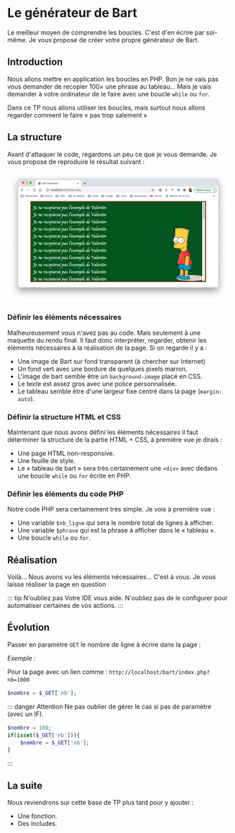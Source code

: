 # Le générateur de Bart

Le meilleur moyen de comprendre les boucles. C'est d'en écrire par soi-même. Je vous propose de créer votre propre générateur de Bart.

## Introduction

Nous allons mettre en application les boucles en PHP. Bon je ne vais pas vous demander de recopier 100× une phrase au tableau… Mais je vais demander à votre ordinateur de le faire avec une boucle `while` ou `for`.

Dans ce TP nous allons utiliser les boucles, mais surtout nous allons regarder comment le faire « pas trop salement »

## La structure

Avant d'attaquer le code, regardons un peu ce que je vous demande. Je vous propose de reproduire le résultat suivant :

![Générateur de Bart](./res/bart-generator.png)

### Définir les éléments nécessaires

Malheureusement vous n'avez pas au code. Mais seulement à une maquette du rendu final. Il faut donc interpréter, regarder, obtenir les éléments nécessaires à la réalisation de la page. Si on regarde il y a :

- Une image de Bart sur fond transparent (à chercher sur Internet)
- Un fond vert avec une bordure de quelques pixels marron.
- L'image de bart semble être un `background-image` placé en CSS.
- Le texte est assez gros avec une police personnalisée.
- Le tableau semble être d'une largeur fixe centré dans la page (`margin: auto`).

### Définir la structure HTML et CSS

Maintenant que nous avons défini les éléments nécessaires il faut déterminer la structure de la partie HTML + CSS, à première vue je dirais :

- Une page HTML non-responsive.
- Une feuille de style.
- Le « tableau de bart » sera très certainement une `<div>` avec dedans une boucle `while` ou `for` écrite en PHP.

### Définir les éléments du code PHP

Notre code PHP sera certainement très simple. Je vois à première vue :

- Une variable `$nb_ligne` qui sera le nombre total de lignes à afficher.
- Une variable `$phrase` qui est la phrase à afficher dans le « tableau ».
- Une boucle `while` ou `for`.

## Réalisation

Voilà… Nous avons vu les éléments nécessaires… C'est à vous. Je vous laisse réaliser la page en question

::: tip N'oubliez pas
Votre IDE vous aide. N'oubliez pas de le configurer pour automatiser certaines de vos actions.
:::

## Évolution

Passer en paramètre `GET` le nombre de ligne à écrire dans la page :

_Exemple :_

Pour la page avec un lien comme : `http://localhost/bart/index.php?nb=1000`

```php
$nombre = $_GET['nb'];
```

::: danger Attention
Ne pas oublier de gérer le cas si pas de paramètre (avec un IF).

```php
$nombre = 100;
if(isset($_GET['nb'])){
    $nombre = $_GET['nb'];
}
```

:::

## La suite

Nous reviendrons sur cette base de TP plus tard pour y ajouter :

- Une fonction.
- Des includes.
